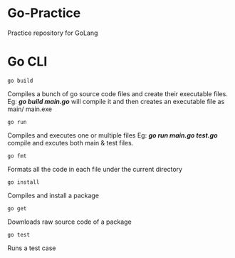 # Go-Practice
Practice repository for GoLang

# Go CLI
```
go build
```
Compiles a bunch of go source code files and create their executable files. Eg: ***go build main.go*** will compile it and then creates an executable file as main/ main.exe 
```
go run
```
Compiles and executes one or multiple files Eg: ***go run main.go test.go*** compile and excutes both main & test files.
```
go fmt
```
Formats all the code in each file under the current directory 
```
go install
```
Compiles and install a package
```
go get
```
Downloads raw source code of a package
```
go test
```
Runs a test case 

